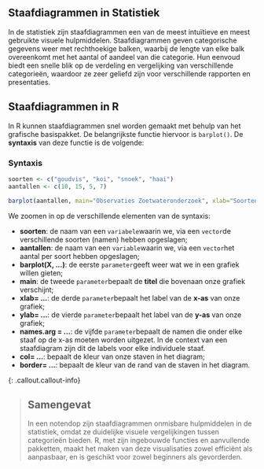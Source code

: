 ## Staafdiagrammen in Statistiek

In de statistiek zijn staafdiagrammen een van de meest intuïtieve en meest gebruikte visuele hulpmiddelen. Staafdiagrammen geven categorische gegevens weer met rechthoekige balken, waarbij de lengte van elke balk overeenkomt met het aantal of aandeel van die categorie. Hun eenvoud biedt een snelle blik op de verdeling en vergelijking van verschillende categorieën, waardoor ze zeer geliefd zijn voor verschillende rapporten en presentaties.

## Staafdiagrammen in R
In R kunnen staafdiagrammen snel worden gemaakt met behulp van het grafische basispakket. De belangrijkste functie hiervoor is `barplot()`. De **syntaxis** van deze functie is de volgende: 

### Syntaxis

```R
soorten <- c("goudvis", "koi", "snoek", "haai")
aantallen <- c(10, 15, 5, 7)  

barplot(aantallen, main="Observaties Zoetwateronderzoek", xlab="Soorten Vis", ylab="Aantal / Frequentie", names.arg=soorten, col="blue", border="black")
```
We zoomen in op de verschillende elementen van de syntaxis: 

* **soorten**: de naam van een `variabele`waarin we, via een `vector`de verschillende soorten (namen) hebben opgeslagen; 
* **aantallen**: de naam van een `variable`waarin we, via een `vector`het aantal per soort hebben opgeslagen; 
* **barplot(X, ...)**: de eerste `parameter`geeft weer wat we in een grafiek willen gieten; 
* **main**: de tweede `parameter`bepaalt de **titel** die bovenaan onze grafiek verschijnt; 
* **xlab= ...**: de derde `parameter`bepaalt het label van de **x-as** van onze grafiek; 
* **ylab= ...**: de vierde `parameter`bepaalt het label van de **y-as** van onze grafiek; 
* **names.arg = ...**: de vijfde `parameter`bepaalt de namen die onder elke staaf op de x-as moeten worden uitgezet. In de context van een staafdiagram zijn dit de labels voor elke individuele staaf.
* **col= ...**: bepaalt de kleur van onze staven in het diagram; 
* **border= ...**: bepaalt de kleur van de rand van de staven in het diagram. 

{: .callout.callout-info}
>## Samengevat
>In een notendop zijn staafdiagrammen onmisbare hulpmiddelen in de statistiek, omdat ze duidelijke visuele vergelijkingen tussen categorieën bieden. R, met zijn ingebouwde functies en aanvullende pakketten, maakt het maken van deze visualisaties zowel efficiënt als aanpasbaar, en is geschikt voor zowel beginners als gevorderden.

